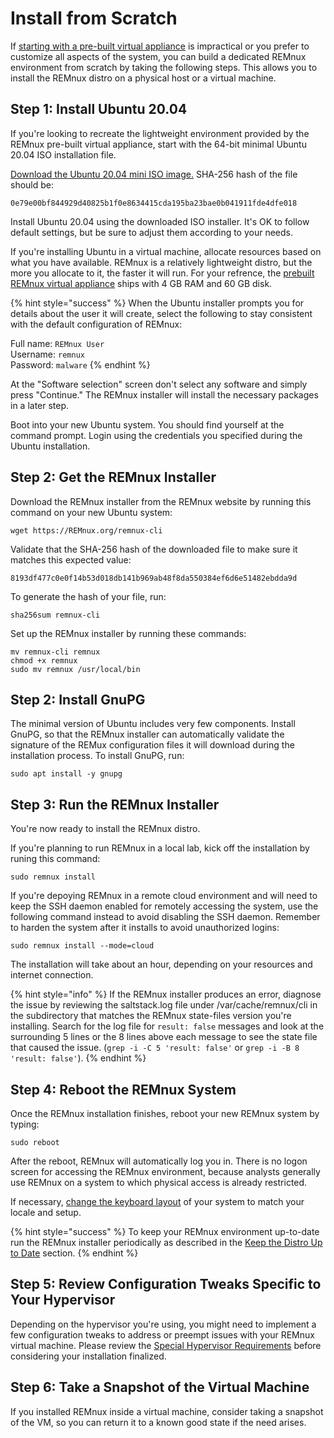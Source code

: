 # Install from Scratch

If [starting with a pre-built virtual appliance](get-virtual-appliance.md) is impractical or you prefer to customize all aspects of the system, you can build a dedicated REMnux environment from scratch by taking the following steps. This allows you to install the REMnux distro on a physical host or a virtual machine.

## Step 1: Install Ubuntu 20.04 <a id="install-ubuntu"></a>

If you're looking to recreate the lightweight environment provided by the REMnux pre-built virtual appliance, start with the 64-bit minimal Ubuntu 20.04 ISO installation file.

[Download the Ubuntu 20.04 mini ISO image.](http://archive.ubuntu.com/ubuntu/dists/focal/main/installer-amd64/current/legacy-images/netboot/mini.iso) SHA-256 hash of the file should be:

```text
0e79e00bf844929d40825b1f0e8634415cda195ba23bae0b041911fde4dfe018
```

Install Ubuntu 20.04 using the downloaded ISO installer. It's OK to follow default settings, but be sure to adjust them according to your needs.

If you're installing Ubuntu in a virtual machine, allocate resources based on what you have available. REMnux is a relatively lightweight distro, but the more you allocate to it, the faster it will run. For your refrence, the [prebuilt REMnux virtual appliance](get-virtual-appliance.md) ships with 4 GB RAM and 60 GB disk.

{% hint style="success" %}
When the Ubuntu installer prompts you for details about the user it will create, select the following to stay consistent with the default configuration of REMnux:

Full name: `REMnux User`  
Username: `remnux`  
Password: `malware`
{% endhint %}

At the "Software selection" screen don't select any software and simply press "Continue." The REMnux installer will install the necessary packages in a later step.

Boot into your new Ubuntu system. You should find yourself at the command prompt. Login using the credentials you specified during the Ubuntu installation.

## Step 2: Get the REMnux Installer <a id="get-remnux-installer"></a>

Download the REMnux installer from the REMnux website by running this command on your new Ubuntu system:

```text
wget https://REMnux.org/remnux-cli
```

Validate that the SHA-256 hash of the downloaded file to make sure it matches this expected value:

```text
8193df477c0e0f14b53d018db141b969ab48f8da550384ef6d6e51482ebdda9d
```

To generate the hash of your  file, run:

```text
sha256sum remnux-cli
```

Set up the REMnux installer by running these commands:

```text
mv remnux-cli remnux
chmod +x remnux
sudo mv remnux /usr/local/bin
```

## Step 2: Install GnuPG <a id="install-gnupg"></a>

The minimal version of Ubuntu includes very few components. Install GnuPG, so that the REMnux installer can automatically validate the signature of the REMux configuration files it will download during the installation process. To install GnuPG, run:

```text
sudo apt install -y gnupg
```

## Step 3: Run the REMnux Installer <a id="run-remnux-installer"></a>

You're now ready to install the REMnux distro.

If you're planning to run REMnux in a local lab, kick off the installation by runing this command:

```text
sudo remnux install
```

If you're depoying REMnux in a remote cloud environment and will need to keep the SSH daemon enabled for remotely accessing the system, use the following command instead to avoid disabling the SSH daemon. Remember to harden the system after it installs to avoid unauthorized logins:

```text
sudo remnux install --mode=cloud
```

The installation will take about an hour, depending on your resources and internet connection.

{% hint style="info" %}
If the REMnux installer produces an error, diagnose the issue by reviewing the saltstack.log file under /var/cache/remnux/cli in the subdirectory that matches the REMnux state-files version you're installing. Search for the log file for `result: false` messages and look at the surrounding 5 lines or the 8 lines above each message to see the state file that caused the issue. \(`grep -i -C 5 'result: false'` or `grep -i -B 8 'result: false'`\).
{% endhint %}

## Step 4: Reboot the  REMnux System <a id="reboot-remnux"></a>

Once the REMnux installation finishes, reboot your new REMnux system by typing:

```text
sudo reboot
```

After the reboot, REMnux will automatically log you in. There is no logon screen for accessing the REMnux environment, because analysts generally use REMnux on a system to which physical access is already restricted.

If necessary, [change the keyboard layout](../tips/remnux-config-tips.md#keyboard-layout-change) of your system to match your locale and setup.

{% hint style="success" %}
To keep your REMnux environment up-to-date run the REMnux installer periodically as described in the [Keep the Distro Up to Date](keep-the-distro-up-to-date.md) section.
{% endhint %}

## Step 5: Review Configuration Tweaks Specific to Your Hypervisor <a id="hypervisor-tweaks"></a>

Depending on the hypervisor you're using, you might need to implement a few configuration tweaks to address or preempt issues with your REMnux virtual machine. Please review the [Special Hypervisor Requirements](get-virtual-appliance.md#hypervisor-requirements) before considering your installation finalized.

## Step 6: Take a Snapshot of the Virtual Machine <a id="take-snapshot"></a>

If you installed REMnux inside a virtual machine, consider taking a snapshot of the VM, so you can return it to a known good state if the need arises.

